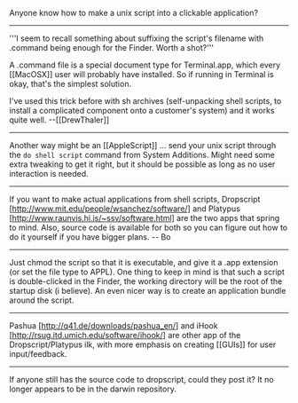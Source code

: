 Anyone know how to make a unix script into a clickable application?

----

'''I seem to recall something about suffixing the script's filename with .command being enough for the Finder. Worth a shot?'''

A .command file is a special document type for Terminal.app, which every [[MacOSX]] user will probably have installed. So if running in Terminal is okay, that's the simplest solution.

I've used this trick before with sh archives (self-unpacking shell scripts, to install a complicated component onto a customer's system) and it works quite well. --[[DrewThaler]]

----

Another way might be an [[AppleScript]] ... send your unix script through the <code>do shell script</code> command from System Additions. Might need some extra tweaking to get it right, but it should be possible as long as no user interaction is needed.

----

If you want to make actual applications from shell scripts, Dropscript [http://www.mit.edu/people/wsanchez/software/] and Platypus [http://www.raunvis.hi.is/~ssv/software.html] are the two apps that spring to mind.  Also, source code is available for both so you can figure out how to do it yourself if you have bigger plans. -- Bo

----

Just chmod the script so that it is executable, and give it a .app extension (or set the file type to APPL). One thing to keep in mind is that such a script is double-clicked in the Finder, the working directory will be the root of the startup disk (i believe). An even nicer way is to create an application bundle around the script.

----
Pashua [http://q41.de/downloads/pashua_en/] and iHook [http://rsug.itd.umich.edu/software/ihook/] are other app of the Dropscript/Platypus ilk, with more emphasis on creating [[GUIs]] for user input/feedback.

---- 
If anyone still has the source code to dropscript, could they post it?  It no longer appears to be in the darwin repository.